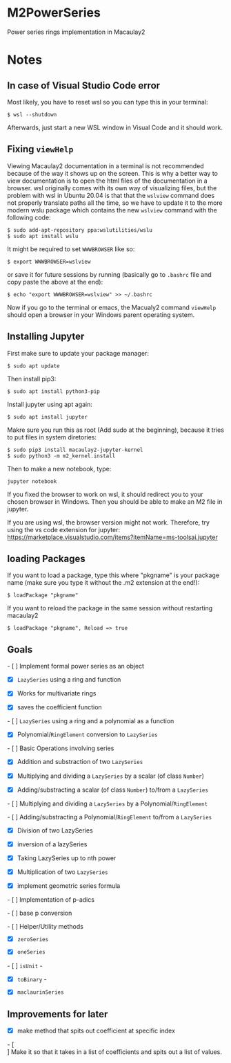 # M2PowerSeries
Power series rings implementation in Macaulay2

# Notes

## In case of Visual Studio Code error
Most likely, you have to reset wsl so you can type this in your terminal:
```
$ wsl --shutdown
```
Afterwards, just start a new WSL window in Visual Code and it should work. 

## Fixing `viewHelp`
Viewing Macaulay2 documentation in a terminal is not recommended because of the way it shows up on the screen. This is why a better way to view documentation is to open the html files of the documentation in a browser. wsl originally comes with its own way of visualizing files, but the problem with wsl in Ubuntu 20.04 is that that the `wslview` command does not properly translate paths all the time, so we have to update it to the more modern wslu package which contains the new `wslview` command with the following code:

```
$ sudo add-apt-repository ppa:wslutilities/wslu
$ sudo apt install wslu
```

It might be required to set `WWWBROWSER` like so:
```
$ export WWWBROWSER=wslview
``` 

or save it for future sessions by running (basically go to `.bashrc` file and copy paste the above at the end):

```
$ echo "export WWWBROWSER=wslview" >> ~/.bashrc
```

Now if you go to the terminal or emacs, the Macualy2 command `viewHelp` should open a browser in your Windows parent operating system.

## Installing Jupyter
First make sure to update your package manager:
```
$ sudo apt update
```

Then install pip3:
```
$ sudo apt install python3-pip
```
Install jupyter using apt again:

```
$ sudo apt install jupyter
```

Makre sure you run this as root (Add sudo at the beginning), because it tries to put files in system diretories:
```
$ sudo pip3 install macaulay2-jupyter-kernel
$ sudo python3 -m m2_kernel.install
```

Then to make a new notebook, type: 
```
jupyter notebook
```
If you fixed the browser to work on wsl, it should redirect you to your chosen browser in Windows. Then you should be able to make an M2 file in jupyter. 

If you are using wsl, the browser version might not work. Therefore, try using the vs code extension for jupyter: 
https://marketplace.visualstudio.com/items?itemName=ms-toolsai.jupyter

## loading Packages
If you want to load a package, type this where "pkgname" is your package name (make sure you type it without the .m2 extension at the end!):

`
$ loadPackage "pkgname"
`

If you want to reload the package in the same session without restarting macaulay2

`
$ loadPackage "pkgname", Reload => true
`
## Goals

- [ ] Implement formal power series as an object

 - [X] `LazySeries` using a ring and function

 - [X] Works for multivariate rings

 - [X] saves the coefficient function

 - [ ] `LazySeries` using a ring and a polynomial as a function

 - [X] Polynomial/`RingElement` conversion to `LazySeries`

  

- [ ] Basic Operations involving series

 - [X] Addition and substraction of two `LazySeries`

 - [X] Multiplying and dividing a `LazySeries` by a scalar (of class `Number`)

 - [X] Adding/substracting a scalar (of class `Number`) to/from a `LazySeries`

 - [ ] Multiplying and dividing a `LazySeries` by a Polynomial/`RingElement`

 - [ ] Adding/substracting a Polynomial/`RingElement` to/from a `LazySeries`

  

- [X] Division of two LazySeries

 - [X] inversion of a lazySeries

 - [X] Taking LazySeries up to nth power

 - [X] Multiplication of two `LazySeries`

 - [X] implement geometric series formula

  

- [ ] Implementation of p-adics

 - [ ] base p conversion


  

- [ ] Helper/Utility methods

 - [X] `zeroSeries`

 - [X] `oneSeries`

 - [ ] `isUnit` -

 - [X] `toBinary` - 

 - [X] `maclaurinSeries`

  

## Improvements for later

- [X] make method that spits out coefficient at specific index

 - [ ] Make it so that it takes in a list of coefficients and spits out a list of values.

